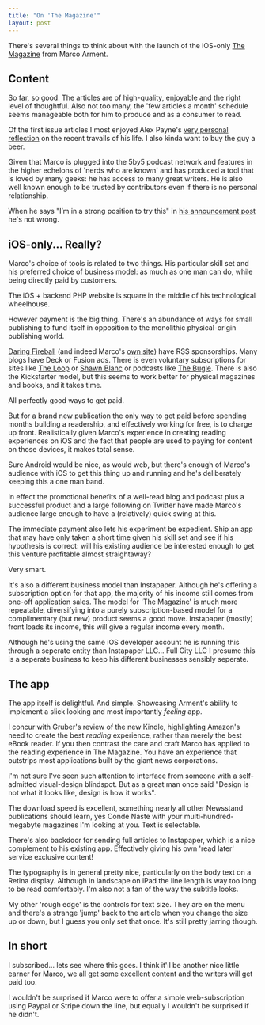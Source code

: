 ```yaml
---
title: "On 'The Magazine'"
layout: post
---
```


There's several things to think about with the launch of the iOS-only [The Magazine](http://the-magazine.org) from Marco Arment.

## Content

So far, so good. The articles are of high-quality, enjoyable and the right level of thoughtful. Also not too many, the 'few articles a month' schedule seems manageable both for him to produce and as a consumer to read.

Of the first issue articles I most enjoyed Alex Payne's [very personal reflection](http://the-magazine.org/1/alone-together-again) on the recent travails of his life. I also kinda want to buy the guy a beer.

Given that Marco is plugged into the 5by5 podcast network and features in the higher echelons of 'nerds who are known' and has produced a tool that is loved by many geeks: he has access to many great writers. He is also well known enough to be trusted by contributors even if there is no personal relationship.

When he says "I’m in a strong position to try this" in [his announcement post](http://www.marco.org/2012/10/11/the-magazine) he's not wrong.

## iOS-only... Really?

Marco's choice of tools is related to two things. His particular skill set and his preferred choice of business model: as much as one man can do, while being directly paid by customers.

The iOS + backend PHP website is square in the middle of his technological wheelhouse.

However payment is the big thing. There's an abundance of ways for small publishing to fund itself in opposition to the monolithic physical-origin publishing world.

[Daring Fireball](http://daringfireball.net) (and indeed Marco's [own site](http://marco.org)) have RSS sponsorships. Many blogs have Deck or Fusion ads. There is even voluntary subscriptions for sites like [The Loop](http://loopinsight.com) or [Shawn Blanc](http://shawnblanc.net) or podcasts like [The Bugle](http://thebuglepodcast.com). There is also the Kickstarter model, but this seems to work better for physical magazines and books, and it takes time.

All perfectly good ways to get paid.

But for a brand new publication the only way to get paid before spending months building a readership, and effectively working for free, is to charge up front. Realistically given Marco's experience in creating reading experiences on iOS and the fact that people are used to paying for content on those devices, it makes total sense.

Sure Android would be nice, as would web, but there's enough of Marco's audience with iOS to get this thing up and running and he's deliberately keeping this a one man band.

In effect the promotional benefits of a well-read blog and podcast plus a successful product and a large following on Twitter have made Marco's audience large enough to have a (relatively) quick swing at this.

The immediate payment also lets his experiment be expedient. Ship an app that may have only taken a short time given his skill set and see if his hypothesis is correct: will his existing audience be interested enough to get this venture profitable almost straightaway?

Very smart.

It's also a different business model than Instapaper. Although he's offering a subscription option for that app, the majority of his income still comes from one-off application sales. The model for 'The Magazine' is much more repeatable, diversifying into a purely subscription-based model for a complimentary (but new) product seems a good move. Instapaper (mostly) front loads its income, this will give a regular income every month.

Although he's using the same iOS developer account he is running this through a seperate entity than Instapaper LLC... Full City LLC I presume this is a seperate business to keep his different businesses sensibly seperate.

## The app

The app itself is delightful. And simple. Showcasing Arment's ability to implement a slick looking and most importantly *feeling* app.

I concur with Gruber's review of the new Kindle, highlighting Amazon's need to create the best *reading* experience, rather than merely the best eBook reader. If you then contrast the care and craft Marco has applied to the reading experience in The Magazine. You have an experience that outstrips most applications built by the giant news corporations.

I'm not sure I've seen such attention to interface from someone with a self-admitted visual-design blindspot. But as a great man once said "Design is not what it looks like, design is how it works".

The download speed is excellent, something nearly all other Newsstand publications should learn, yes Conde Naste with your multi-hundred-megabyte magazines I'm looking at you. Text is selectable.

There's also backdoor for sending full articles to Instapaper, which is a nice complement to his existing app. Effectively giving his own 'read later' service exclusive content!

The typography is in general pretty nice, particularly on the body text on a Retina display. Although in landscape on iPad the line length is way too long to be read comfortably. I'm also not a fan of the way the subtitle looks.

My other 'rough edge' is the controls for text size. They are on the menu and there's a strange 'jump' back to the article when you change the size up or down, but I guess you only set that once. It's still pretty jarring though.

## In short

I subscribed... lets see where this goes. I think it'll be another nice little earner for Marco, we all get some excellent content and the writers will get paid too.

I wouldn't be surprised if Marco were to offer a simple web-subscription using Paypal or Stripe down the line, but equally I wouldn't be surprised if he didn't.
